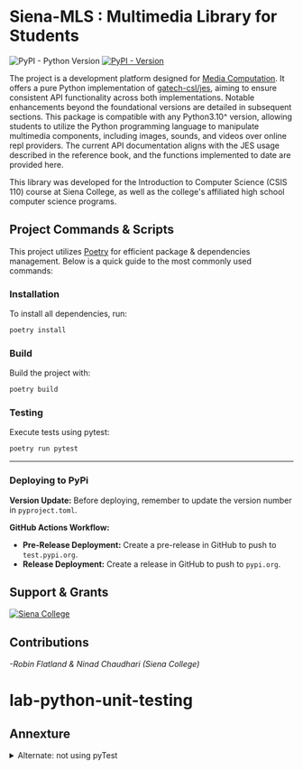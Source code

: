 # Siena-MLS : Multimedia Library for Students

![PyPI - Python Version](https://img.shields.io/pypi/pyversions/siena-mls)
[![PyPI - Version](https://img.shields.io/pypi/v/siena_mls)
](https://pypi.org/project/siena-mls/)

The project is a development platform designed for [Media Computation](http://web.eecs.umich.edu/~mjguz/mediacomp/mediaComp-teach/). It offers a pure Python implementation of [gatech-csl/jes](https://github.com/gatech-csl/jes), aiming to ensure consistent API functionality across both implementations. Notable enhancements beyond the foundational versions are detailed in subsequent sections. This package is compatible with any Python3.10^ version, allowing students to utilize the Python programming language to manipulate multimedia components, including images, sounds, and videos over online repl providers. The current API documentation aligns with the JES usage described in the reference book, and the functions implemented to date are provided here.

This library was developed for the Introduction to Computer Science (CSIS 110) course at Siena College, as well as the college's affiliated high school computer science programs.

## Project Commands & Scripts

This project utilizes [Poetry](https://python-poetry.org/) for efficient package & dependencies management. Below is a quick guide to the most commonly used commands:

### Installation
To install all dependencies, run:
```bash
poetry install
```

### Build
Build the project with:
```bash
poetry build
```

### Testing
Execute tests using pytest:
```bash
poetry run pytest
```

---

### Deploying to PyPi

**Version Update:** Before deploying, remember to update the version number in `pyproject.toml`.

**GitHub Actions Workflow:**
- **Pre-Release Deployment:** Create a pre-release in GitHub to push to `test.pypi.org`.
- **Release Deployment:** Create a release in GitHub to push to `pypi.org`.


## Support & Grants

[![Siena College](https://badgen.net/static/Supported%20By/Siena%20College?color=006747)](https://siena.edu)

## Contributions

_-Robin Flatland & Ninad Chaudhari (Siena College)_
# lab-python-unit-testing

## Annexture

<details>
<summary>Alternate: not using pyTest</summary>
The same can be acheved without using pytest

```poetry run coverage run -m unittest discover```\
```poetry run coverage html```
</details>
